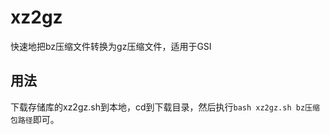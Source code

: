 # xz2gz
快速地把bz压缩文件转换为gz压缩文件，适用于GSI

## 用法
下载存储库的xz2gz.sh到本地，cd到下载目录，然后执行`bash xz2gz.sh bz压缩包路径`即可。

